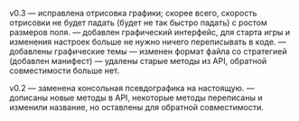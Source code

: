 v0.3
— исправлена отрисовка графики; скорее всего, скорость отрисовки не будет падать (будет не так быстро падать) с ростом размеров поля.
— добавлен графический интерфейс, для старта игры и изменения настроек больше не нужно ничего переписывать в коде.
— добавлены графические темы
— изменен формат файла со стратегией (добавлен манифест)
— удалены старые методы из API, обратной совместимости больше нет.

v0.2
— заменена консольная псевдографика на настоящую.
— дописаны новые методы в API, некоторые методы переписаны и изменили название, но оставлены для обратной совместимости.
